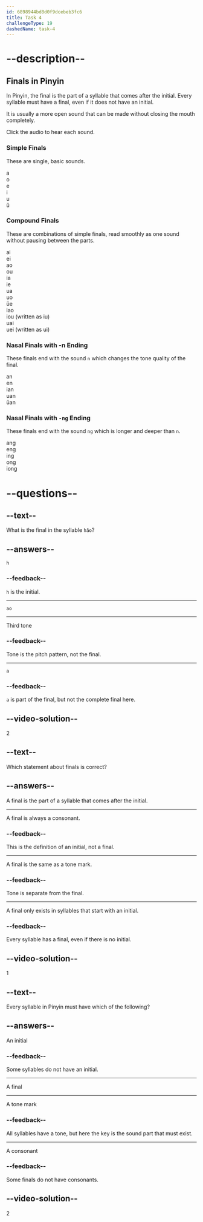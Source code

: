 ```yaml
---
id: 6898944bd8d0f9dcebeb3fc6
title: Task 4
challengeType: 19
dashedName: task-4
---
```


# --description--

## Finals in Pinyin

In Pinyin, the final is the part of a syllable that comes after the initial. Every syllable must have a final, even if it does not have an initial.

It is usually a more open sound that can be made without closing the mouth completely. 

Click the audio to hear each sound.

### Simple Finals

These are single, basic sounds.

a <!-- audio: a -->  
o <!-- audio: o -->  
e <!-- audio: e -->  
i <!-- audio: i -->  
u <!-- audio: u -->  
ü <!-- audio: ü -->  

### Compound Finals

These are combinations of simple finals, read smoothly as one sound without pausing between the parts.

ai <!-- audio: ai -->  
ei <!-- audio: ei -->  
ao <!-- audio: ao -->  
ou <!-- audio: ou -->  
ia <!-- audio: ia -->  
ie <!-- audio: ie -->  
ua <!-- audio: ua -->  
uo <!-- audio: uo -->  
üe <!-- audio: üe -->  
iao <!-- audio: iao -->  
iou (written as iu) <!-- audio: iou -->  
uai <!-- audio: uai -->  
uei (written as ui) <!-- audio: uei -->  

### Nasal Finals with -n Ending

These finals end with the sound `n` which changes the tone quality of the final.

an <!-- audio: an -->  
en <!-- audio: en -->  
ian <!-- audio: ian -->  
uan <!-- audio: uan -->  
üan <!-- audio: üan -->  

### Nasal Finals with `-ng` Ending

These finals end with the sound `ng` which is longer and deeper than `n`.

ang <!-- audio: ang -->  
eng <!-- audio: eng -->  
ing <!-- audio: ing -->  
ong <!-- audio: ong -->  
iong <!-- audio: iong -->    

# --questions--

## --text--

What is the final in the syllable `hǎo`?

## --answers--

`h`

### --feedback--

`h` is the initial.

---

`ao`

---

Third tone

### --feedback--

Tone is the pitch pattern, not the final.

---

`a`

### --feedback--

`a` is part of the final, but not the complete final here.

## --video-solution--

2

## --text--

Which statement about finals is correct?

## --answers--

A final is the part of a syllable that comes after the initial.

---

A final is always a consonant.

### --feedback--

This is the definition of an initial, not a final.

---

A final is the same as a tone mark.

### --feedback--

Tone is separate from the final.

---

A final only exists in syllables that start with an initial.

### --feedback--

Every syllable has a final, even if there is no initial.

## --video-solution--

1

## --text--

Every syllable in Pinyin must have which of the following?

## --answers--

An initial

### --feedback--

Some syllables do not have an initial.

---

A final

---

A tone mark

### --feedback--

All syllables have a tone, but here the key is the sound part that must exist.

---

A consonant

### --feedback--

Some finals do not have consonants.

## --video-solution--

2

